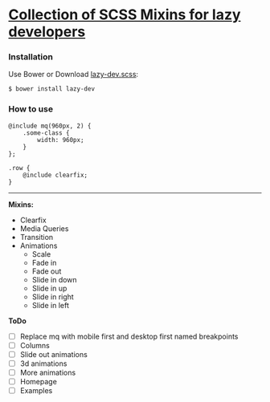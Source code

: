 # [Collection of SCSS Mixins for lazy developers](http://akurganow.ru/lazy-dev)

### Installation

Use Bower or Download [lazy-dev.scss](https://raw.githubusercontent.com/Akurganow/Lazy-Dev/master/lazy-dev.scss):

```
$ bower install lazy-dev
```

### How to use

```
@include mq(960px, 2) {
    .some-class {
        width: 960px;
    }
};

.row {
    @include clearfix;
}
```

--------

**Mixins:**

- Clearfix
- Media Queries
- Transition
- Animations
    + Scale
    + Fade in
    + Fade out
    + Slide in down
    + Slide in up
    + Slide in right
    + Slide in left

**ToDo**

- [ ] Replace mq with mobile first and desktop first named breakpoints
- [ ] Columns
- [ ] Slide out animations
- [ ] 3d animations
- [ ] More animations
- [ ] Homepage
- [ ] Examples
